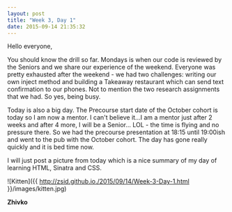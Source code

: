 ```yaml
---
layout: post
title: "Week 3, Day 1"
date: 2015-09-14 21:35:32
---
```

Hello everyone,

You should know the drill so far. Mondays is when our code is reviewed by the Seniors and we share our experience of the weekend. Everyone was pretty exhausted after the weekend - we had two challenges: writing our own inject method and building a Takeaway restaurant which can send text confirmation to our phones. Not to mention the two research assignments that we had. So yes, being busy.

Today is also a big day. The Precourse start date of the October cohort is today so I am now a mentor. I can't believe it...I am a mentor just after 2 weeks and after 4 more, I will be a Senior... LOL - the time is flying and no pressure there. So we had the precourse presentation at 18:15 until 19:00ish and went to the pub with the October cohort. The day has gone really quickly and it is bed time now.

I will just post a picture from today which is a nice summary of my day of learning HTML, Sinatra and CSS.

![Kitten]({{ http://zsid.github.io./2015/09/14/Week-3-Day-1.html }}/images/kitten.jpg)


__Zhivko__

